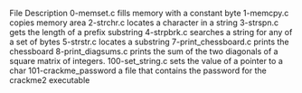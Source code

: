 File	Description
0-memset.c	fills memory with a constant byte
1-memcpy.c	copies memory area
2-strchr.c	locates a character in a string
3-strspn.c	gets the length of a prefix substring
4-strpbrk.c	searches a string for any of a set of bytes
5-strstr.c	locates a substring
7-print_chessboard.c	prints the chessboard
8-print_diagsums.c	prints the sum of the two diagonals of a square matrix of integers.
100-set_string.c	sets the value of a pointer to a char
101-crackme_password	a file that contains the password for the crackme2 executable
